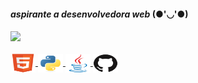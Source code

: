 <div>
  <h4><i>aspirante a desenvolvedora web</i> (●'◡'●)<h4>
</div>
<div>
  <a href="https://github.com/adnaolivia/">
  <img height="200em" src="https://github-readme-stats.vercel.app/api/top-langs/?username=adnaolivia&layout=compact&langs_count=7&theme=panda"/>
</div>
  <br>
<div>
  <img align="center" alt="Adna-HTML" height="30" width="40" src="https://raw.githubusercontent.com/devicons/devicon/master/icons/html5/html5-original.svg">
  <img align="center" alt="Adna-Python" height="30" width="40" src="https://raw.githubusercontent.com/devicons/devicon/master/icons/python/python-original.svg">
  <img align="center" alt="Adna-Java" height="30" width="40" src="https://raw.githubusercontent.com/devicons/devicon/master/icons/java/java-original.svg">
  <img align="center" alt="Adna-GitHub" height="30" width="40" src="https://raw.githubusercontent.com/devicons/devicon/master/icons/github/github-original.svg">
</div>
